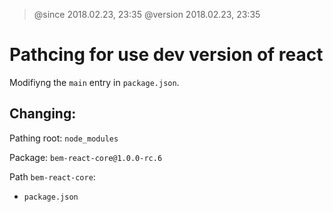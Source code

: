 > @since 2018.02.23, 23:35
> @version 2018.02.23, 23:35

# Pathcing for use dev version of react

Modifiyng the `main` entry in `package.json`.

## Changing:

Pathing root: `node_modules`

Package: `bem-react-core@1.0.0-rc.6`

Path `bem-react-core`:
  - `package.json`
